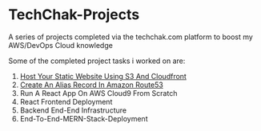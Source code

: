 # TechChak-Projects
A series of projects completed via the techchak.com platform to boost my AWS/DevOps Cloud knowledge

Some of the completed project tasks i worked on are: 

1. [Host Your Static Website Using S3 And Cloudfront](https://github.com/Sholly45/TechChak-Projects/blob/main/Task-1/Task1.md)
2. [Create An Alias Record In Amazon Route53](https://github.com/Sholly45/TechChak-Projects/blob/main/Task-2/Task2.md)
3. Run A React App On AWS Cloud9 From Scratch
4. React Frontend Deployment
5. Backend End-End Infrastructure
6. End-To-End-MERN-Stack-Deployment


